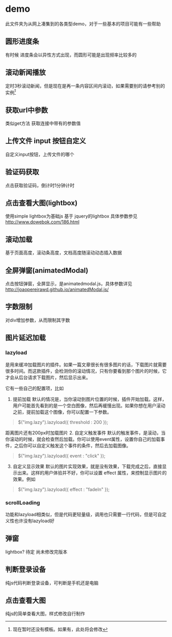# demo

此文件夹为从网上凑集到的各类型demo，对于一些基本的项目可能有一些帮助



## 圆形进度条

有时候 进度条会以异性方式出现，而圆形可能是出现频率比较多的


## 滚动新闻播放

定时3秒滚动新闻，但是现在是再一条内容区间内滚动，如果需要别的请参考别的实例[^修改1]

[^修改1]: 现在暂时还没有模板。如果有，此处将会修改 



## 获取url中参数

类似get方法 获取连接中带有的参数值



## 上传文件 input 按钮自定义

自定义input按钮，上传文件的哪个



## 验证码获取

点击获取验证码，倒计时1分钟计时


## 点击查看大图(lightbox)

使用simple lightbox为基础js 基于 jquery的lightbox 具体参数参见<http://www.dowebok.com/186.html>


## 滚动加载

基于页面高度，滚动条高度，文档高度随滚动动态插入数据


## 全屏弹窗(animatedModal)

点击按钮弹窗，全屏显示，是animatedmodal.js，具体参数详见<http://joaopereirawd.github.io/animatedModal.js/>



## 字数限制

对div增加参数，从而限制其字数



## 图片延迟加载

### lazyload
是用来缓冲加载图片的插件。如果一篇文章很长有很多图片的话，下载图片就需要很多时间。而这款插件，会检测你的滚动情况，只有你要看到那个图片的时候，它才会从后台请求下载图片，然后显示出来。

它有一些自己的配置项，比如
1. 提前加载
   默认的情况是，当你滚动到图片位置的时候，插件开始加载。这样，用户可能首先看到的是一个空白图像，然后再缓慢出现。如果你想在用户滚动之前，提前加载这个图像，你可以配置一下参数。
>$("img.lazy").lazyload({ threshold : 200 });

距离图片还有200px时加载图片
2. 自定义触发事件
   默认的触发事件，是滚动，当你滚动的时候，就会检查然后加载。你可以使用event属性，设置你自己的加载事件，之后你可以自定义触发这个事件的条件，然后去加载图像。
>$("img.lazy").lazyload({ event : "click" });
3. 自定义显示效果
   默认的图片实现效果，就是没有效果，下载完成之后，直接显示出来。这样的用户体验并不好，你可以设置 effect 属性，来控制显示图片的效果。例如
>$("img.lazy").lazyload({ effect : "fadeIn" });





### scrollLoading
功能和lazyload相类似，但是代码更轻量级，调用也只需要一行代码，但是可自定义性也许没有lazyload好



## 弹窗
lightbox? 待定 尚未修改完版本


## 判断登录设备
纯js代码判断登录设备，可判断是手机还是电脑



## 点击查看大图
纯js的简单查看大图，样式修改自行制作





